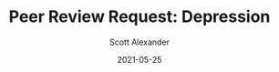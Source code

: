---
layout: podcast
title: "Peer Review Request: Depression"
author: Scott Alexander
description: https://astralcodexten.substack.com/p/peer-review-request-depression
date: 2021-05-25
length: 14698867
duration: 3675
guid: peer-review-request-depression
---